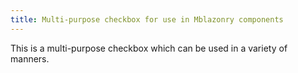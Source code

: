 ```yaml
---
title: Multi-purpose checkbox for use in Mblazonry components
---
```


This is a multi-purpose checkbox which can be used in a variety of manners.